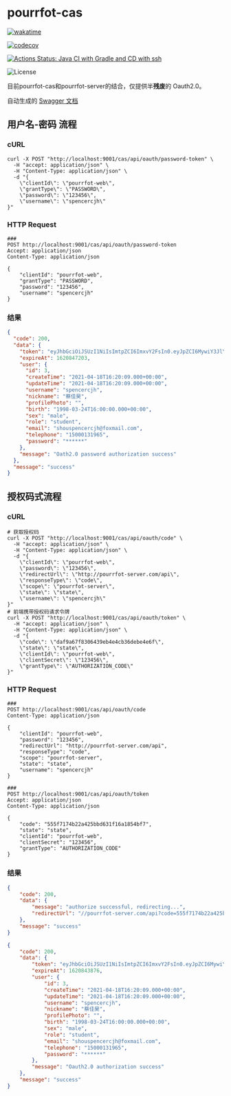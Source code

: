 # pourrfot-cas

[![wakatime](https://wakatime.com/badge/github/SHU-PoURRfOT-1/pourrfot-cas.svg)](https://wakatime.com/badge/github/SHU-PoURRfOT-1/pourrfot-cas)

[![codecov](https://codecov.io/gh/SHU-PoURRfOT-1/pourrfot-cas/branch/main/graph/badge.svg?token=RBWUIQPC3F)](https://codecov.io/gh/SHU-PoURRfOT-1/pourrfot-cas)

[![Actions Status: Java CI with Gradle and CD with ssh](https://github.com/SHU-PoURRfOT-1/pourrfot-cas/workflows/Java%20CI%20with%20Gradle%20and%20CD%20with%20ssh/badge.svg)](https://github.com/SHU-PoURRfOT-1/pourrfot-cas/actions?query=workflow%3A"Java+CI+with+Gradle+and+CD+with+ssh")

![License](https://img.shields.io/github/license/SHU-PoURRfOT-1/pourrfot-web)


目前pourrfot-cas和pourrfot-server的结合，仅提供半**残废**的 Oauth2.0。

自动生成的 [Swagger 文档](http://47.98.133.186/cas/api/swagger-ui/)

## 用户名-密码 流程

### cURL

```shell
curl -X POST "http://localhost:9001/cas/api/oauth/password-token" \
  -H "accept: application/json" \
  -H "Content-Type: application/json" \
  -d "{
	\"clientId\": \"pourrfot-web\",
	\"grantType\": \"PASSWORD\",
	\"password\": \"123456\",
	\"username\": \"spencercjh\"
}"
```

### HTTP Request

```http request
###
POST http://localhost:9001/cas/api/oauth/password-token
Accept: application/json
Content-Type: application/json

{
    "clientId": "pourrfot-web",
    "grantType": "PASSWORD",
    "password": "123456",
    "username": "spencercjh"
}
```

### 结果

```json
{
  "code": 200,
  "data": {
    "token": "eyJhbGciOiJSUzI1NiIsImtpZCI6ImxvY2FsIn0.eyJpZCI6MywiY3JlYXRlVGltZSI6MTYxODc2MjgwOTAwMCwidXBkYXRlVGltZSI6MTYxODc2MjgwOTAwMCwidXNlcm5hbWUiOiJzcGVuY2VyY2poIiwibmlja25hbWUiOiLolKHkvbPmmIoiLCJwcm9maWxlUGhvdG8iOiIiLCJiaXJ0aCI6ODkwNzU1MjAwMDAwLCJzZXgiOiJtYWxlIiwicm9sZSI6InN0dWRlbnQiLCJlbWFpbCI6InNob3VzcGVuY2VyY2poQGZveG1haWwuY29tIiwidGVsZXBob25lIjoiMTUwMDAxMzE5NjUiLCJwYXNzd29yZCI6IioqKioqKiIsImV4cCI6MTYyMDg0NzIwM30.motPt2cOXAUvdQlYWBnGFQkB2o2TYdNo9X7EOpFUL5HnyP2eck_dVcyOamMmVJzLhPX9EMOaRkhDrLOw2o87bA6U1N24SHmr2KfbRPn1iJ-7EsEu_21F0T6erAFKyPWmta1WoR3eO3cMAwLZRKAG_ew2FZx4_-jkUSApZGsi9AxZ_aQxsGRR2G2tgh427tmu0Pl9zkx45bLV6UNjL3Ylc-x3fKug2aVqi7zGQNkpNXOjP4jACKTmNh3vHMKA6RDI-mAi1_XsFH3T6a2mwjTa0QCafA8hg0FlI1pmTqPdnr0KwaJ9t8Co-9Q10VIs2t7rryzTh9zxS_0ISI8e6-_5nA",
    "expireAt": 1620847203,
    "user": {
      "id": 3,
      "createTime": "2021-04-18T16:20:09.000+00:00",
      "updateTime": "2021-04-18T16:20:09.000+00:00",
      "username": "spencercjh",
      "nickname": "蔡佳昊",
      "profilePhoto": "",
      "birth": "1998-03-24T16:00:00.000+00:00",
      "sex": "male",
      "role": "student",
      "email": "shouspencercjh@foxmail.com",
      "telephone": "15000131965",
      "password": "******"
    },
    "message": "Oath2.0 password authorization success"
  },
  "message": "success"
}
```

## 授权码式流程

### cURL
```shell
# 获取授权码
curl -X POST "http://localhost:9001/cas/api/oauth/code" \
  -H "accept: application/json" \
  -H "Content-Type: application/json" \
  -d "{
	\"clientId\": \"pourrfot-web\",
	\"password\": \"123456\",
	\"redirectUrl\": \"http://pourrfot-server.com/api\",
	\"responseType\": \"code\",
	\"scope\": \"pourrfot-server\",
	\"state\": \"state\",
	\"username\": \"spencercjh\"
}"
# 前端携带授权码请求令牌
curl -X POST "http://localhost:9001/cas/api/oauth/token" \
  -H "accept: application/json" \
  -H "Content-Type: application/json" \
  -d "{
	\"code\": \"daf9a67f8306439eb4e4cb36debe4e6f\",
	\"state\": \"state\",
	\"clientId\": \"pourrfot-web\",
	\"clientSecret\": \"123456\",
	\"grantType\": \"AUTHORIZATION_CODE\"
}"
```

### HTTP Request
```http request
###
POST http://localhost:9001/cas/api/oauth/code
Content-Type: application/json

{
    "clientId": "pourrfot-web",
    "password": "123456",
    "redirectUrl": "http://pourrfot-server.com/api",
    "responseType": "code",
    "scope": "pourrfot-server",
    "state": "state",
    "username": "spencercjh"
}

###
POST http://localhost:9001/cas/api/oauth/token
Accept: application/json
Content-Type: application/json

{
    "code": "555f7174b22a425bbd631f16a1854bf7",
    "state": "state",
    "clientId": "pourrfot-web",
    "clientSecret": "123456",
    "grantType": "AUTHORIZATION_CODE"
}
```

### 结果

```json
{
    "code": 200,
    "data": {
        "message": "authorize successful, redirecting...",
        "redirectUrl": "//pourrfot-server.com/api?code=555f7174b22a425bbd631f16a1854bf7&state=state"
    },
    "message": "success"
}
```

```json
{
    "code": 200,
    "data": {
        "token": "eyJhbGciOiJSUzI1NiIsImtpZCI6ImxvY2FsIn0.eyJpZCI6MywiY3JlYXRlVGltZSI6MTYxODc2MjgwOTAwMCwidXBkYXRlVGltZSI6MTYxODc2MjgwOTAwMCwidXNlcm5hbWUiOiJzcGVuY2VyY2poIiwibmlja25hbWUiOiLolKHkvbPmmIoiLCJwcm9maWxlUGhvdG8iOiIiLCJiaXJ0aCI6ODkwNzU1MjAwMDAwLCJzZXgiOiJtYWxlIiwicm9sZSI6InN0dWRlbnQiLCJlbWFpbCI6InNob3VzcGVuY2VyY2poQGZveG1haWwuY29tIiwidGVsZXBob25lIjoiMTUwMDAxMzE5NjUiLCJwYXNzd29yZCI6IioqKioqKiIsImV4cCI6MTYyMDg0Mzg3Nn0.SQO1nyAmjnixxBTu18LYQyG7zK65fyFnP4H59K0nyidSx25LTnRQ3JDlojrEUPLGIXu_eO3d0gS3WR3eejSX2WKsGyoRGdBr_mSGveRUdMsxEsmraAVpKuTnNLzgqPzFlUOQUXnlus2NEHFyG0SxjEhlfWqTKtDSr6dqU-in7XD8KR5s1xW1FdQum7UQAGTuCAEgz-Wg0lZgveWLvAVRkqjqQqFg6032qZ_N1BBNmuqiIkj0Ub90Wi8nybCVoR3k0NtatAvUnpJWmrUuwfnRpLggVN2JUl4wAB5xrBxFE4xJl21vUaiGnw-LFZw4kM_CVtiNmCUJ23Riu-XnE57eSg",
        "expireAt": 1620843876,
        "user": {
            "id": 3,
            "createTime": "2021-04-18T16:20:09.000+00:00",
            "updateTime": "2021-04-18T16:20:09.000+00:00",
            "username": "spencercjh",
            "nickname": "蔡佳昊",
            "profilePhoto": "",
            "birth": "1998-03-24T16:00:00.000+00:00",
            "sex": "male",
            "role": "student",
            "email": "shouspencercjh@foxmail.com",
            "telephone": "15000131965",
            "password": "******"
        },
        "message": "Oauth2.0 authorization success"
    },
    "message": "success"
}
```
